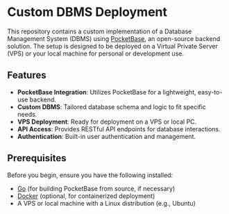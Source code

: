 # Custom DBMS Deployment

This repository contains a custom implementation of a Database Management System (DBMS) using [PocketBase](https://pocketbase.io/), an open-source backend solution. The setup is designed to be deployed on a Virtual Private Server (VPS) or your local machine for personal or development use.

## Features

- **PocketBase Integration**: Utilizes PocketBase for a lightweight, easy-to-use backend.
- **Custom DBMS**: Tailored database schema and logic to fit specific needs.
- **VPS Deployment**: Ready for deployment on a VPS or local PC.
- **API Access**: Provides RESTful API endpoints for database interactions.
- **Authentication**: Built-in user authentication and management.

## Prerequisites

Before you begin, ensure you have the following installed:

- [Go](https://golang.org/dl/) (for building PocketBase from source, if necessary)
- [Docker](https://www.docker.com/products/docker-desktop) (optional, for containerized deployment)
- A VPS or local machine with a Linux distribution (e.g., Ubuntu)
